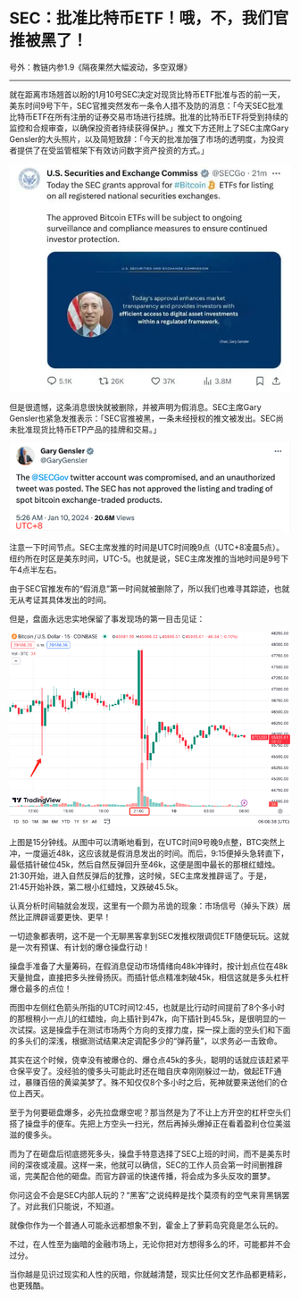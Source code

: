 # SEC：批准比特币ETF！哦，不，我们官推被黑了！

号外：教链内参1.9《隔夜果然大幅波动，多空双爆》

* * *

就在距离市场翘首以盼的1月10号SEC决定对现货比特币ETF批准与否的前一天，美东时间9号下午，SEC官推突然发布一条令人措不及防的消息：「今天SEC批准比特币ETF在所有注册的证券交易市场进行挂牌。批准的比特币ETF将受到持续的监控和合规审查，以确保投资者持续获得保护。」推文下方还附上了SEC主席Gary Gensler的大头照片，以及简短致辞：「今天的批准加强了市场的透明度，为投资者提供了在受监管框架下有效访问数字资产投资的方式。」

![](2024-01-10-A01.jpeg)

但是很遗憾，这条消息很快就被删除，并被声明为假消息。SEC主席Gary Gensler也紧急发推表示：「SEC官推被黑，一条未经授权的推文被发出。SEC尚未批准现货比特币ETP产品的挂牌和交易。」

![](2024-01-10-A02.png)

注意一下时间节点。SEC主席发推的时间是UTC时间晚9点（UTC+8凌晨5点）。纽约所在时区是美东时间，UTC-5。也就是说，SEC主席发推的当地时间是9号下午4点半左右。

由于SEC官推发布的“假消息”第一时间就被删除了，所以我们也难寻其踪迹，也就无从考证其具体发出的时间。

但是，盘面永远忠实地保留了事发现场的第一目击见证：

![](2024-01-10-A03.png)

上图是15分钟线。从图中可以清晰地看到，在UTC时间9号晚9点整，BTC突然上冲，一度逼近48k，这应该就是假消息发出的时间。而后，9:15便掉头急转直下，最低插针破位45k，然后自然反弹回升至46k，这便是图中最长的那根红蜡烛。21:30开始，进入自然反弹后的犹豫，这时候，SEC主席发推辟谣了。于是，21:45开始补跌，第二根小红蜡烛，又跌破45.5k。

认真分析时间轴就会发现，这里有一个颇为吊诡的现象：市场信号（掉头下跌）居然比正牌辟谣要更快、更早！

一切迹象都表明，这不是一个无聊黑客拿到SEC发推权限调侃ETF随便玩玩。这就是一次有预谋、有计划的爆仓操盘行动！

操盘手准备了大量筹码，在假消息促动市场情绪向48k冲锋时，按计划点位在48k天量抛盘，直接把多头挫骨扬灰。而插针低点精准刺破45k，相信这就是多头杠杆爆仓最多的点位！

而图中左侧红色箭头所指的UTC时间12:45，也就是比行动时间提前了8个多小时的那根稍小一点儿的红蜡烛，向上插针到47k，向下插针到45.5k，是很明显的一次试探。这是操盘手在测试市场两个方向的支撑力度，探一探上面的空头们和下面的多头们的深浅，根据测试结果决定调配多少的“弹药量”，以求务必一击致命。

其实在这个时候，侥幸没有被爆仓的、爆仓点45k的多头，聪明的话就应该赶紧平仓保平安了。没经验的傻多头可能此时还在暗自庆幸刚刚躲过一劫，做起ETF通过，暴赚百倍的黄粱美梦了。殊不知仅仅8个多小时之后，死神就要来送他们的仓位上西天。

至于为何要砸盘爆多，必先拉盘爆空呢？那当然是为了不让上方开空的杠杆空头们搭了操盘手的便车。先把上方空头一扫光，然后再掉头爆掉正在看着盈利仓位美滋滋的傻多头。

而为了在砸盘后彻底摁死多头，操盘手特意选择了SEC上班的时间，而不是美东时间的深夜或凌晨。这样一来，他就可以确信，SEC的工作人员会第一时间删推辟谣，完美配合他的砸盘。而官方辟谣的快速传播，将会成为多头反攻的噩梦。

你问这会不会是SEC内部人玩的？“黑客”之说纯粹是找个莫须有的空气来背黑锅罢了。对此我们只能说，不知道。

就像你作为一个普通人可能永远都想象不到，霍金上了萝莉岛究竟是怎么玩的。

不过，在人性至为幽暗的金融市场上，无论你把对方想得多么的坏，可能都并不会过分。

当你越是见识过现实和人性的灰暗，你就越清楚，现实比任何文艺作品都更精彩，也更残酷。
